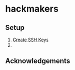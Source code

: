 # hackmakers

## Setup

1. [Create SSH Keys](https://github.com/oracle/learning-library/blob/master/common/labs/generate-ssh-key/generate-ssh-keys.md)
1. 

## Acknowledgements


